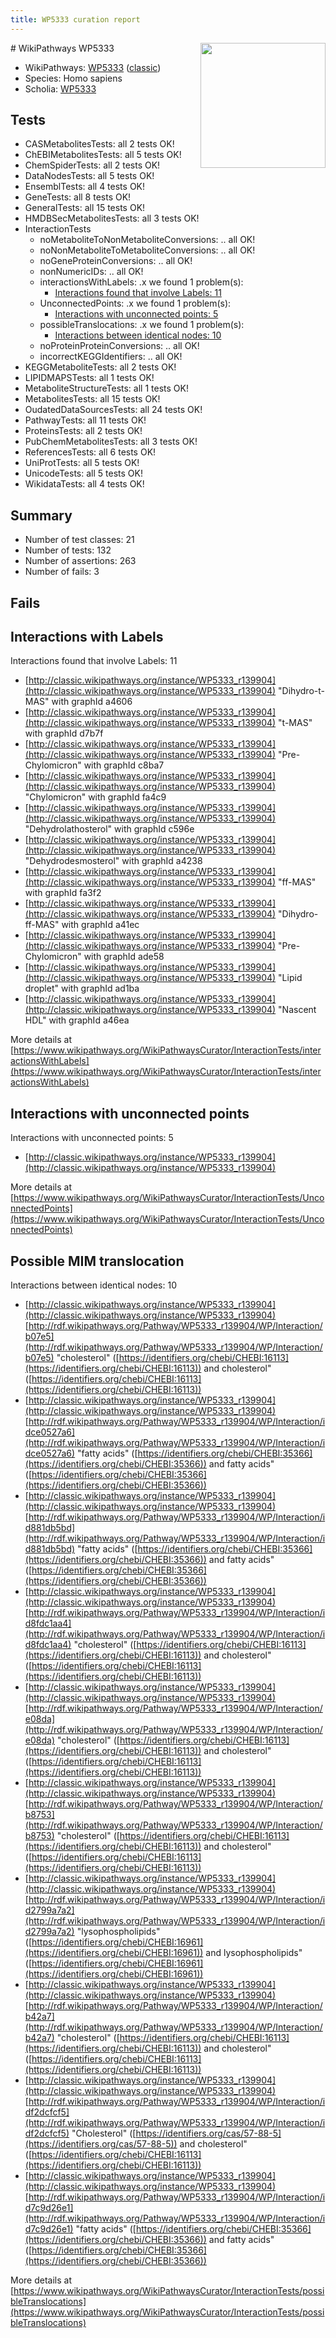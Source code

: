 ```yaml
---
title: WP5333 curation report
---
```


<img style="float: right; width: 200px" src="https://upload.wikimedia.org/wikipedia/commons/thumb/8/83/Wplogo_with_text_500.png/640px-Wplogo_with_text_500.png" />
# WikiPathways WP5333

* WikiPathways: [WP5333](https://wikipathways.org/pathways/WP5333) ([classic](https://classic.wikipathways.org/instance/WP5333))
* Species: Homo sapiens
* Scholia: [WP5333](https://scholia.toolforge.org/wikipathways/WP5333)
## Tests
* CASMetabolitesTests: all 2 tests OK!
* ChEBIMetabolitesTests: all 5 tests OK!
* ChemSpiderTests: all 2 tests OK!
* DataNodesTests: all 5 tests OK!
* EnsemblTests: all 4 tests OK!
* GeneTests: all 8 tests OK!
* GeneralTests: all 15 tests OK!
* HMDBSecMetabolitesTests: all 3 tests OK!
* InteractionTests
    * noMetaboliteToNonMetaboliteConversions: .. all OK!
    * noNonMetaboliteToMetaboliteConversions: .. all OK!
    * noGeneProteinConversions: .. all OK!
    * nonNumericIDs: .. all OK!
    * interactionsWithLabels: .x we found 1 problem(s):
        * [Interactions found that involve Labels: 11](#fe97a8b9)
    * UnconnectedPoints: .x we found 1 problem(s):
        * [Interactions with unconnected points: 5](#35a61add)
    * possibleTranslocations: .x we found 1 problem(s):
        * [Interactions between identical nodes: 10](#661ebeea)
    * noProteinProteinConversions: .. all OK!
    * incorrectKEGGIdentifiers: .. all OK!
* KEGGMetaboliteTests: all 2 tests OK!
* LIPIDMAPSTests: all 1 tests OK!
* MetaboliteStructureTests: all 1 tests OK!
* MetabolitesTests: all 15 tests OK!
* OudatedDataSourcesTests: all 24 tests OK!
* PathwayTests: all 11 tests OK!
* ProteinsTests: all 2 tests OK!
* PubChemMetabolitesTests: all 3 tests OK!
* ReferencesTests: all 6 tests OK!
* UniProtTests: all 5 tests OK!
* UnicodeTests: all 5 tests OK!
* WikidataTests: all 4 tests OK!


## Summary

* Number of test classes: 21
* Number of tests: 132
* Number of assertions: 263
* Number of fails: 3

## Fails

<a name="fe97a8b9" />

## Interactions with Labels

Interactions found that involve Labels: 11

* [http://classic.wikipathways.org/instance/WP5333_r139904](http://classic.wikipathways.org/instance/WP5333_r139904) "Dihydro-t-MAS" with graphId a4606
* [http://classic.wikipathways.org/instance/WP5333_r139904](http://classic.wikipathways.org/instance/WP5333_r139904) "t-MAS" with graphId d7b7f
* [http://classic.wikipathways.org/instance/WP5333_r139904](http://classic.wikipathways.org/instance/WP5333_r139904) "Pre-Chylomicron" with graphId c8ba7
* [http://classic.wikipathways.org/instance/WP5333_r139904](http://classic.wikipathways.org/instance/WP5333_r139904) "Chylomicron" with graphId fa4c9
* [http://classic.wikipathways.org/instance/WP5333_r139904](http://classic.wikipathways.org/instance/WP5333_r139904) "Dehydrolathosterol" with graphId c596e
* [http://classic.wikipathways.org/instance/WP5333_r139904](http://classic.wikipathways.org/instance/WP5333_r139904) "Dehydrodesmosterol" with graphId a4238
* [http://classic.wikipathways.org/instance/WP5333_r139904](http://classic.wikipathways.org/instance/WP5333_r139904) "ff-MAS" with graphId fa3f2
* [http://classic.wikipathways.org/instance/WP5333_r139904](http://classic.wikipathways.org/instance/WP5333_r139904) "Dihydro-ff-MAS" with graphId a41ec
* [http://classic.wikipathways.org/instance/WP5333_r139904](http://classic.wikipathways.org/instance/WP5333_r139904) "Pre-Chylomicron" with graphId ade58
* [http://classic.wikipathways.org/instance/WP5333_r139904](http://classic.wikipathways.org/instance/WP5333_r139904) "Lipid droplet" with graphId ad1ba
* [http://classic.wikipathways.org/instance/WP5333_r139904](http://classic.wikipathways.org/instance/WP5333_r139904) "Nascent HDL" with graphId a46ea


More details at [https://www.wikipathways.org/WikiPathwaysCurator/InteractionTests/interactionsWithLabels](https://www.wikipathways.org/WikiPathwaysCurator/InteractionTests/interactionsWithLabels)

<a name="35a61add" />

## Interactions with unconnected points

Interactions with unconnected points: 5

* [http://classic.wikipathways.org/instance/WP5333_r139904](http://classic.wikipathways.org/instance/WP5333_r139904)


More details at [https://www.wikipathways.org/WikiPathwaysCurator/InteractionTests/UnconnectedPoints](https://www.wikipathways.org/WikiPathwaysCurator/InteractionTests/UnconnectedPoints)

<a name="661ebeea" />

## Possible MIM translocation

Interactions between identical nodes: 10

* [http://classic.wikipathways.org/instance/WP5333_r139904](http://classic.wikipathways.org/instance/WP5333_r139904) [http://rdf.wikipathways.org/Pathway/WP5333_r139904/WP/Interaction/b07e5](http://rdf.wikipathways.org/Pathway/WP5333_r139904/WP/Interaction/b07e5) "cholesterol" ([https://identifiers.org/chebi/CHEBI:16113](https://identifiers.org/chebi/CHEBI:16113)) and 
cholesterol" ([https://identifiers.org/chebi/CHEBI:16113](https://identifiers.org/chebi/CHEBI:16113))
* [http://classic.wikipathways.org/instance/WP5333_r139904](http://classic.wikipathways.org/instance/WP5333_r139904) [http://rdf.wikipathways.org/Pathway/WP5333_r139904/WP/Interaction/idce0527a6](http://rdf.wikipathways.org/Pathway/WP5333_r139904/WP/Interaction/idce0527a6) "fatty acids" ([https://identifiers.org/chebi/CHEBI:35366](https://identifiers.org/chebi/CHEBI:35366)) and 
fatty acids" ([https://identifiers.org/chebi/CHEBI:35366](https://identifiers.org/chebi/CHEBI:35366))
* [http://classic.wikipathways.org/instance/WP5333_r139904](http://classic.wikipathways.org/instance/WP5333_r139904) [http://rdf.wikipathways.org/Pathway/WP5333_r139904/WP/Interaction/id881db5bd](http://rdf.wikipathways.org/Pathway/WP5333_r139904/WP/Interaction/id881db5bd) "fatty acids" ([https://identifiers.org/chebi/CHEBI:35366](https://identifiers.org/chebi/CHEBI:35366)) and 
fatty acids" ([https://identifiers.org/chebi/CHEBI:35366](https://identifiers.org/chebi/CHEBI:35366))
* [http://classic.wikipathways.org/instance/WP5333_r139904](http://classic.wikipathways.org/instance/WP5333_r139904) [http://rdf.wikipathways.org/Pathway/WP5333_r139904/WP/Interaction/id8fdc1aa4](http://rdf.wikipathways.org/Pathway/WP5333_r139904/WP/Interaction/id8fdc1aa4) "cholesterol" ([https://identifiers.org/chebi/CHEBI:16113](https://identifiers.org/chebi/CHEBI:16113)) and 
cholesterol" ([https://identifiers.org/chebi/CHEBI:16113](https://identifiers.org/chebi/CHEBI:16113))
* [http://classic.wikipathways.org/instance/WP5333_r139904](http://classic.wikipathways.org/instance/WP5333_r139904) [http://rdf.wikipathways.org/Pathway/WP5333_r139904/WP/Interaction/e08da](http://rdf.wikipathways.org/Pathway/WP5333_r139904/WP/Interaction/e08da) "cholesterol" ([https://identifiers.org/chebi/CHEBI:16113](https://identifiers.org/chebi/CHEBI:16113)) and 
cholesterol" ([https://identifiers.org/chebi/CHEBI:16113](https://identifiers.org/chebi/CHEBI:16113))
* [http://classic.wikipathways.org/instance/WP5333_r139904](http://classic.wikipathways.org/instance/WP5333_r139904) [http://rdf.wikipathways.org/Pathway/WP5333_r139904/WP/Interaction/b8753](http://rdf.wikipathways.org/Pathway/WP5333_r139904/WP/Interaction/b8753) "cholesterol" ([https://identifiers.org/chebi/CHEBI:16113](https://identifiers.org/chebi/CHEBI:16113)) and 
cholesterol" ([https://identifiers.org/chebi/CHEBI:16113](https://identifiers.org/chebi/CHEBI:16113))
* [http://classic.wikipathways.org/instance/WP5333_r139904](http://classic.wikipathways.org/instance/WP5333_r139904) [http://rdf.wikipathways.org/Pathway/WP5333_r139904/WP/Interaction/id2799a7a2](http://rdf.wikipathways.org/Pathway/WP5333_r139904/WP/Interaction/id2799a7a2) "lysophospholipids" ([https://identifiers.org/chebi/CHEBI:16961](https://identifiers.org/chebi/CHEBI:16961)) and 
lysophospholipids" ([https://identifiers.org/chebi/CHEBI:16961](https://identifiers.org/chebi/CHEBI:16961))
* [http://classic.wikipathways.org/instance/WP5333_r139904](http://classic.wikipathways.org/instance/WP5333_r139904) [http://rdf.wikipathways.org/Pathway/WP5333_r139904/WP/Interaction/b42a7](http://rdf.wikipathways.org/Pathway/WP5333_r139904/WP/Interaction/b42a7) "cholesterol" ([https://identifiers.org/chebi/CHEBI:16113](https://identifiers.org/chebi/CHEBI:16113)) and 
cholesterol" ([https://identifiers.org/chebi/CHEBI:16113](https://identifiers.org/chebi/CHEBI:16113))
* [http://classic.wikipathways.org/instance/WP5333_r139904](http://classic.wikipathways.org/instance/WP5333_r139904) [http://rdf.wikipathways.org/Pathway/WP5333_r139904/WP/Interaction/idf2dcfcf5](http://rdf.wikipathways.org/Pathway/WP5333_r139904/WP/Interaction/idf2dcfcf5) "Cholesterol" ([https://identifiers.org/cas/57-88-5](https://identifiers.org/cas/57-88-5)) and 
cholesterol" ([https://identifiers.org/chebi/CHEBI:16113](https://identifiers.org/chebi/CHEBI:16113))
* [http://classic.wikipathways.org/instance/WP5333_r139904](http://classic.wikipathways.org/instance/WP5333_r139904) [http://rdf.wikipathways.org/Pathway/WP5333_r139904/WP/Interaction/id7c9d26e1](http://rdf.wikipathways.org/Pathway/WP5333_r139904/WP/Interaction/id7c9d26e1) "fatty acids" ([https://identifiers.org/chebi/CHEBI:35366](https://identifiers.org/chebi/CHEBI:35366)) and 
fatty acids" ([https://identifiers.org/chebi/CHEBI:35366](https://identifiers.org/chebi/CHEBI:35366))


More details at [https://www.wikipathways.org/WikiPathwaysCurator/InteractionTests/possibleTranslocations](https://www.wikipathways.org/WikiPathwaysCurator/InteractionTests/possibleTranslocations)

